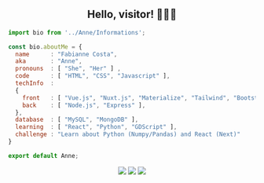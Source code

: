 <h2 align="center"> Hello, visitor! 👋👩‍💻 </h2>


```js
import bio from '../Anne/Informations';

const bio.aboutMe = {
  name      : "Fabianne Costa",
  aka       : "Anne",
  pronouns  : [ "She", "Her" ] ,
  code      : [ "HTML", "CSS", "Javascript" ],
  techInfo  : 
  {
    front   : [ "Vue.js", "Nuxt.js", "Materialize", "Tailwind", "Bootstrap" ],
    back    : [ "Node.js", "Express" ],
  },
  database  : [ "MySQL", "MongoDB" ],
  learning  : [ "React", "Python", "GDScript" ],
  challenge : "Learn about Python (Numpy/Pandas) and React (Next)"
}

export default Anne;
```
<div align="center">
<a href="https://twitter.com/annemustlive" target="blank"> <img src="https://img.icons8.com/bubbles/50/000000/twitter-circled.png"></a> 
<a href="https://instagram.com/annemustlive" target="blank"> <img src="https://img.icons8.com/bubbles/50/000000/instagram.png"></a> 
<a href="https://www.linkedin.com/in/fabiannecosta/" target="blank"> <img src="https://img.icons8.com/bubbles/50/000000/linkedin.png"></a> 
</div>

<!-- Sou uma estudante de Lic. em Ciências da Computação, que tem como foco o aprendizado de front-end, com um grande entusiasmo pelo back-end. 
Nessa tragetória de estudos, encontrei uma imensa admiração por UX/UI e Design Gráfico.
Como uma amante de livros e bebidas quentes, procuro contar histórias através de códigos-fonte, trazendo mais personalidade aos meus projetos pessoais. -->
